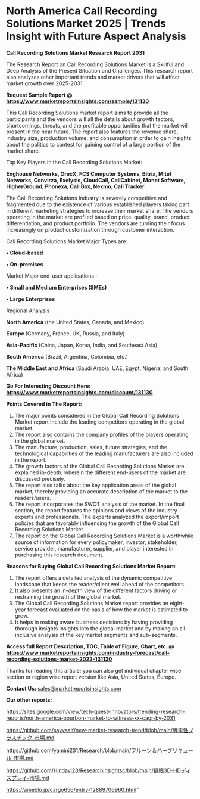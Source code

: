 # North America Call Recording Solutions Market 2025 | Trends Insight with Future Aspect Analysis

<strong>Call Recording Solutions Market Research Report 2031</strong>

The Research Report on Call Recording Solutions Market is a Skillful and Deep Analysis of the Present Situation and Challenges. This research report also analyzes other important trends and market drivers that will affect market growth over 2025-2031.

<strong>Request Sample Report @ <a href=https://www.marketreportsinsights.com/sample/131130>https://www.marketreportsinsights.com/sample/131130</a></strong>

This Call Recording Solutions market report aims to provide all the participants and the vendors will all the details about growth factors, shortcomings, threats, and the profitable opportunities that the market will present in the near future. The report also features the revenue share, industry size, production volume, and consumption in order to gain insights about the politics to contest for gaining control of a large portion of the market share.

Top Key Players in the Call Recording Solutions Market:

<strong>Enghouse Networks, OrecX, FCS Computer Systems, Bitrix, Mitel Networks, Convirza, Exelysis, CloudCall, CallCabinet, Monet Software, HigherGround, Phonexa, Call Box, Nexmo, Call Tracker</strong>

The Call Recording Solutions Industry is severely competitive and fragmented due to the existence of various established players taking part in different marketing strategies to increase their market share. The vendors operating in the market are profiled based on price, quality, brand, product differentiation, and product portfolio. The vendors are turning their focus increasingly on product customization through customer interaction.

Call Recording Solutions Market Major Types are:

<strong>• Cloud-based

• On-premises</strong>

Market Major end-user applications :

<strong>• Small and Medium Enterprises (SMEs)

• Large Enterprises</strong>

Regional Analysis

</u><strong><b>North America</b></strong> (the United States, Canada, and Mexico)

<strong><b>Europe </b></strong>(Germany, France, UK, Russia, and Italy)

<strong><b>Asia-Pacific</b></strong> (China, Japan, Korea, India, and Southeast Asia)

<strong><b>South America</b></strong> (Brazil, Argentina, Colombia, etc.)

<strong><b>The Middle East and Africa</b></strong> (Saudi Arabia, UAE, Egypt, Nigeria, and South Africa)

<strong>Go For Interesting Discount Here: <a href=https://www.marketreportsinsights.com/discount/131130>https://www.marketreportsinsights.com/discount/131130</a></strong>

<strong>Points Covered in The Report:</strong>
<ol>
  <li>The major points considered in the Global Call Recording Solutions Market report include the leading competitors operating in the global market.</li>
  <li>The report also contains the company profiles of the players operating in the global market.</li>
  <li>The manufacture, production, sales, future strategies, and the technological capabilities of the leading manufacturers are also included in the report.</li>
  <li>The growth factors of the Global Call Recording Solutions Market are explained in-depth, wherein the different end-users of the market are discussed precisely.</li>
  <li>The report also talks about the key application areas of the global market, thereby providing an accurate description of the market to the readers/users.</li>
  <li>The report incorporates the SWOT analysis of the market. In the final section, the report features the opinions and views of the industry experts and professionals. The experts analyzed the export/import policies that are favorably influencing the growth of the Global Call Recording Solutions Market.</li>
  <li>The report on the Global Call Recording Solutions Market is a worthwhile source of information for every policymaker, investor, stakeholder, service provider, manufacturer, supplier, and player interested in purchasing this research document.</li>
</ol>
<strong>Reasons for Buying Global Call Recording Solutions Market Report:</strong>

<ol>
  <li>The report offers a detailed analysis of the dynamic competitive landscape that keeps the reader/client well ahead of the competitors.</li>
  <li>It also presents an in-depth view of the different factors driving or restraining the growth of the global market.</li>
  <li>The Global Call Recording Solutions Market report provides an eight-year forecast evaluated on the basis of how the market is estimated to grow.</li>
  <li>It helps in making aware business decisions by having providing thorough insights insights into the global market and by making an all-inclusive analysis of the key market segments and sub-segments.</li>
</ol>
<strong>Access full Report Description, TOC, Table of Figure, Chart, etc. @ <a href=https://www.marketreportsinsights.com/industry-forecast/call-recording-solutions-market-2022-131130>https://www.marketreportsinsights.com/industry-forecast/call-recording-solutions-market-2022-131130</a></strong>


Thanks for reading this article; you can also get individual chapter wise section or region wise report version like Asia, United States, Europe.

<strong>Contact Us:</strong>
sales@marketreportsinsights.com

<strong>Our other reports:</strong>

<a href=https://sites.google.com/view/tech-quest-innovators/trending-research-reports/north-america-bourbon-market-to-witness-xx-cagr-by-2031>https://sites.google.com/view/tech-quest-innovators/trending-research-reports/north-america-bourbon-market-to-witness-xx-cagr-by-2031</a>

<a href=https://github.com/sayysaif/new-market-research-trend/blob/main/導電性プラスチック-市場.md>https://github.com/sayysaif/new-market-research-trend/blob/main/導電性プラスチック-市場.md</a>

<a href=https://github.com/yamini231/Research/blob/main/フルーツ＆ハーブリキュール-市場.md>https://github.com/yamini231/Research/blob/main/フルーツ＆ハーブリキュール-市場.md</a>

<a href=https://github.com/Hindavi23/Researchinsightsc/blob/main/裸眼3D-HDディスプレイ-市場.md>https://github.com/Hindavi23/Researchinsightsc/blob/main/裸眼3D-HDディスプレイ-市場.md</a>

<a href=https://ameblo.jp/cargo656/entry-12889706960.html>https://ameblo.jp/cargo656/entry-12889706960.html</a>"
